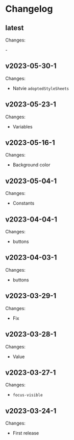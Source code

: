 # Changelog

## latest

Changes:

\-

## v2023-05-30-1

Changes:

- Natvie `adoptedStyleSheets`

## v2023-05-23-1

Changes:

- Variables

## v2023-05-16-1

Changes:

- Background color

## v2023-05-04-1

Changes:

- Constants

## v2023-04-04-1

Changes:

- buttons

## v2023-04-03-1

Changes:

- buttons

## v2023-03-29-1

Changes:

- Fix

## v2023-03-28-1

Changes:

- Value

## v2023-03-27-1

Changes:

- `focus-visible`

## v2023-03-24-1

Changes:

- First release
